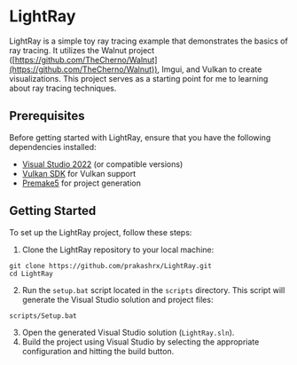 # LightRay

LightRay is a simple toy ray tracing example that demonstrates the basics of ray tracing. It utilizes the Walnut project ([https://github.com/TheCherno/Walnut](https://github.com/TheCherno/Walnut)), Imgui, and Vulkan to create visualizations. This project serves as a starting point for me to learning about ray tracing techniques.

## Prerequisites

Before getting started with LightRay, ensure that you have the following dependencies installed:

- [Visual Studio 2022](https://visualstudio.microsoft.com/downloads/) (or compatible versions)
- [Vulkan SDK](https://vulkan.lunarg.com/sdk/home) for Vulkan support
- [Premake5](https://premake.github.io/) for project generation

## Getting Started

To set up the LightRay project, follow these steps:

1. Clone the LightRay repository to your local machine:

```shell
git clone https://github.com/prakashrx/LightRay.git
cd LightRay
```

2. Run the `setup.bat` script located in the `scripts` directory. This script will generate the Visual Studio solution and project files:

```shell
scripts/Setup.bat
```

3.  Open the generated Visual Studio solution (`LightRay.sln`).
4.  Build the project using Visual Studio by selecting the appropriate configuration and hitting the build button.
